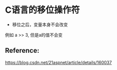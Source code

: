 # C语言的移位操作符



* 移位之后，变量本身不会改变

例如 a >> 3, 但是a的值不会变





## Reference:

https://blog.csdn.net/21aspnet/article/details/160037